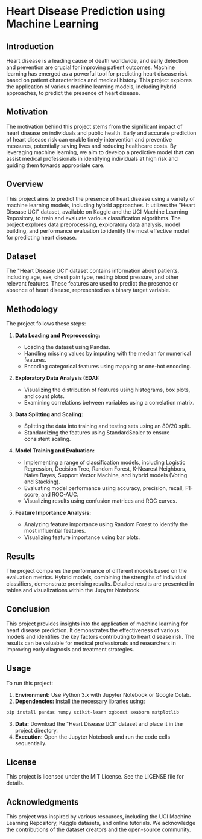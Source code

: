 # Heart Disease Prediction using Machine Learning

## Introduction

Heart disease is a leading cause of death worldwide, and early detection and prevention are crucial for improving patient outcomes. Machine learning has emerged as a powerful tool for predicting heart disease risk based on patient characteristics and medical history. This project explores the application of various machine learning models, including hybrid approaches, to predict the presence of heart disease.

## Motivation

The motivation behind this project stems from the significant impact of heart disease on individuals and public health. Early and accurate prediction of heart disease risk can enable timely intervention and preventive measures, potentially saving lives and reducing healthcare costs. By leveraging machine learning, we aim to develop a predictive model that can assist medical professionals in identifying individuals at high risk and guiding them towards appropriate care.

## Overview

This project aims to predict the presence of heart disease using a variety of machine learning models, including hybrid approaches. It utilizes the "Heart Disease UCI" dataset, available on Kaggle and the UCI Machine Learning Repository, to train and evaluate various classification algorithms. The project explores data preprocessing, exploratory data analysis, model building, and performance evaluation to identify the most effective model for predicting heart disease.

## Dataset

The "Heart Disease UCI" dataset contains information about patients, including age, sex, chest pain type, resting blood pressure, and other relevant features. These features are used to predict the presence or absence of heart disease, represented as a binary target variable.

## Methodology

The project follows these steps:

1. **Data Loading and Preprocessing:**
   - Loading the dataset using Pandas.
   - Handling missing values by imputing with the median for numerical features.
   - Encoding categorical features using mapping or one-hot encoding.

2. **Exploratory Data Analysis (EDA):**
   - Visualizing the distribution of features using histograms, box plots, and count plots.
   - Examining correlations between variables using a correlation matrix.

3. **Data Splitting and Scaling:**
   - Splitting the data into training and testing sets using an 80/20 split.
   - Standardizing the features using StandardScaler to ensure consistent scaling.

4. **Model Training and Evaluation:**
   - Implementing a range of classification models, including Logistic Regression, Decision Tree, Random Forest, K-Nearest Neighbors, Naive Bayes, Support Vector Machine, and hybrid models (Voting and Stacking).
   - Evaluating model performance using accuracy, precision, recall, F1-score, and ROC-AUC.
   - Visualizing results using confusion matrices and ROC curves.

5. **Feature Importance Analysis:**
   - Analyzing feature importance using Random Forest to identify the most influential features.
   - Visualizing feature importance using bar plots.

## Results

The project compares the performance of different models based on the evaluation metrics. Hybrid models, combining the strengths of individual classifiers, demonstrate promising results. Detailed results are presented in tables and visualizations within the Jupyter Notebook.

## Conclusion

This project provides insights into the application of machine learning for heart disease prediction. It demonstrates the effectiveness of various models and identifies the key factors contributing to heart disease risk. The results can be valuable for medical professionals and researchers in improving early diagnosis and treatment strategies.

## Usage

To run this project:

1. **Environment:** Use Python 3.x with Jupyter Notebook or Google Colab.
2. **Dependencies:** Install the necessary libraries using:
```Bash
pip install pandas numpy scikit-learn xgboost seaborn matplotlib
```
3. **Data:** Download the "Heart Disease UCI" dataset and place it in the project directory.
4. **Execution:** Open the Jupyter Notebook and run the code cells sequentially.

## License

This project is licensed under the MIT License. See the LICENSE file for details.

## Acknowledgments

This project was inspired by various resources, including the UCI Machine Learning Repository, Kaggle datasets, and online tutorials. We acknowledge the contributions of the dataset creators and the open-source community.
